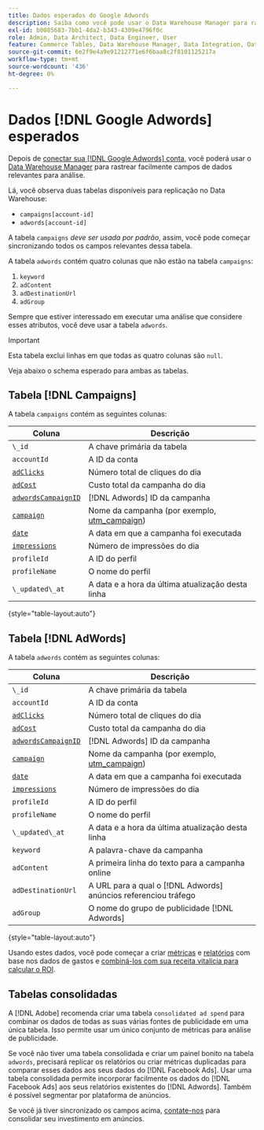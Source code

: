 ```yaml
---
title: Dados esperados do Google Adwords
description: Saiba como você pode usar o Data Warehouse Manager para rastrear facilmente campos de dados relevantes para análise.
exl-id: b0085683-7bb1-4da2-b343-4309e4796f0c
role: Admin, Data Architect, Data Engineer, User
feature: Commerce Tables, Data Warehouse Manager, Data Integration, Data Import/Export
source-git-commit: 6e2f9e4a9e91212771e6f6baa8c2f8101125217a
workflow-type: tm+mt
source-wordcount: '436'
ht-degree: 0%

---
```


# Dados [!DNL Google Adwords] esperados

Depois de [conectar sua [!DNL Google Adwords] conta](../integrations/google-adwords.md), você poderá usar o [Data Warehouse Manager](../../data-warehouse-mgr/tour-dwm.md) para rastrear facilmente campos de dados relevantes para análise.

Lá, você observa duas tabelas disponíveis para replicação no Data Warehouse:

* `campaigns[account-id]`
* `adwords[account-id]`

A tabela `campaigns` *deve ser usada por padrão*, assim, você pode começar sincronizando todos os campos relevantes dessa tabela.

A tabela `adwords` contém quatro colunas que não estão na tabela `campaigns`:

1. `keyword`
1. `adContent`
1. `adDestinationUrl`
1. `adGroup`

Sempre que estiver interessado em executar uma análise que considere esses atributos, você deve usar a tabela `adwords`.

>[!IMPORTANT]
>
>Esta tabela exclui linhas em que todas as quatro colunas são `null`.

Veja abaixo o schema esperado para ambas as tabelas.

## Tabela [!DNL Campaigns]

A tabela `campaigns` contém as seguintes colunas:

| **Coluna** | **Descrição** |
|-----|-----|
| `\_id` | A chave primária da tabela |
| `accountId` | A ID da conta |
| [`adClicks`](https://ga-dev-tools.google/dimensions-metrics-explorer/#view=detail&group=adwords&jump=ga_adclicks) | Número total de cliques do dia |
| [`adCost`](https://ga-dev-tools.google/dimensions-metrics-explorer/#view=detail&group=adwords&jump=ga_adcost) | Custo total da campanha do dia |
| [`adwordsCampaignID`](https://ga-dev-tools.google/dimensions-metrics-explorer/#view=detail&group=adwords&jump=ga_adwordscampaignid) | [!DNL Adwords] ID da campanha |
| [`campaign`](https://ga-dev-tools.google/dimensions-metrics-explorer/#view=detail&group=traffic_sources&jump=ga_campaign) | Nome da campanha (por exemplo, [utm\_campaign](https://support.google.com/analytics/answer/1033867?hl=en)) |
| [`date`](https://ga-dev-tools.google/dimensions-metrics-explorer/#view=detail&group=time&jump=ga_date) | A data em que a campanha foi executada |
| [`impressions`](https://ga-dev-tools.google/dimensions-metrics-explorer/#view=detail&group=adwords&jump=ga_impressions) | Número de impressões do dia |
| `profileId` | A ID do perfil |
| `profileName` | O nome do perfil |
| `\_updated\_at` | A data e a hora da última atualização desta linha |

{style="table-layout:auto"}

## Tabela [!DNL AdWords]

A tabela `adwords` contém as seguintes colunas:

| **Coluna** | **Descrição** |
|-----|-----|
| `\_id` | A chave primária da tabela |
| `accountId` | A ID da conta |
| [`adClicks`](https://ga-dev-tools.google/dimensions-metrics-explorer/#view=detail&group=adwords&jump=ga_adclicks) | Número total de cliques do dia |
| [`adCost`](https://ga-dev-tools.google/dimensions-metrics-explorer/#view=detail&group=adwords&jump=ga_adcost) | Custo total da campanha do dia |
| [`adwordsCampaignID`](https://ga-dev-tools.google/dimensions-metrics-explorer/#view=detail&group=adwords&jump=ga_adwordscampaignid) | [!DNL Adwords] ID da campanha |
| [`campaign`](https://ga-dev-tools.google/dimensions-metrics-explorer/#view=detail&group=traffic_sources&jump=ga_campaign) | Nome da campanha (por exemplo, [utm\_campaign](https://support.google.com/analytics/answer/1033867?hl=en)) |
| [`date`](https://ga-dev-tools.google/dimensions-metrics-explorer/#view=detail&group=time&jump=ga_date) | A data em que a campanha foi executada |
| [`impressions`](https://ga-dev-tools.google/dimensions-metrics-explorer/#view=detail&group=adwords&jump=ga_impressions) | Número de impressões do dia |
| `profileId` | A ID do perfil |
| `profileName` | O nome do perfil |
| `\_updated\_at` | A data e a hora da última atualização desta linha |
| `keyword` | A palavra-chave da campanha |
| `adContent` | A primeira linha do texto para a campanha online |
| `adDestinationUrl` | A URL para a qual o [!DNL Adwords] anúncios referenciou tráfego |
| `adGroup` | O nome do grupo de publicidade [!DNL Adwords] |

{style="table-layout:auto"}

Usando estes dados, você pode começar a criar [métricas](../../../data-user/reports/ess-manage-data-metrics.md) e [relatórios](../../../tutorials/using-visual-report-builder.md) com base nos dados de gastos e [combiná-los com sua receita vitalícia para calcular o ROI](../../analysis/roi-ad-camp.md).

## Tabelas consolidadas

A [!DNL Adobe] recomenda criar uma tabela `consolidated ad spend` para combinar os dados de todas as suas várias fontes de publicidade em uma única tabela. Isso permite usar um único conjunto de métricas para análise de publicidade.

Se você não tiver uma tabela consolidada e criar um painel bonito na tabela `adwords`, precisará replicar os relatórios ou criar métricas duplicadas para comparar esses dados aos seus dados do [!DNL Facebook Ads]. Usar uma tabela consolidada permite incorporar facilmente os dados do [!DNL Facebook Ads] aos seus relatórios existentes do [!DNL Adwords]. Também é possível segmentar por plataforma de anúncios.

Se você já tiver sincronizado os campos acima, [contate-nos](https://experienceleague.adobe.com/docs/commerce-knowledge-base/kb/troubleshooting/miscellaneous/mbi-service-policies.html) para consolidar seu investimento em anúncios.
